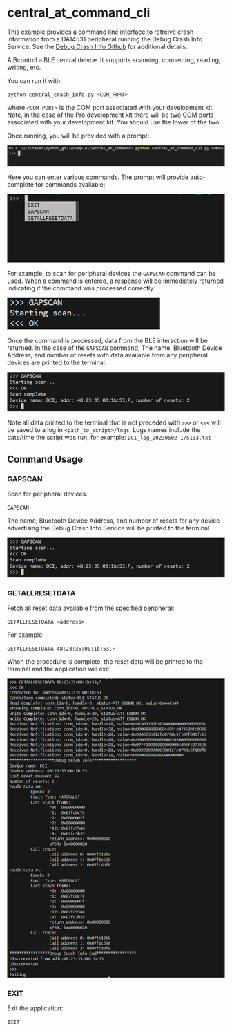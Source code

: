 # central_at_command_cli

This example provides a command line interface to retreive crash information from a DA14531 peripheral running the Debug Crash Info Service. See the 
[Debug Crash Info Github](https://github.com/Renesas-US-Connectivity/dlg_crash_info) for additional details. 

A Bcontrol a BLE central deivce. It supports scanning, connecting, reading, writing, etc.

You can run it with:

`python central_crash_info.py <COM_PORT>`

where `<COM_PORT>` is the COM port associated with your development kit. Note, in the case of the Pro development kit there will be two COM ports associated with your development kit. You should use the lower of the two.

Once running, you will be provided with a prompt:

![terminal](assets/terminal.png)

Here you can enter various commands. The prompt will provide auto-complete for commands available:

![terminal2](assets/terminal2.png)

For example, to scan for peripheral devices the `GAPSCAN` command can be used. When a command is entered, a response will be immediately returned indicating if the command was processed correctly:

![terminal3](assets/terminal3.png)

Once the command is processed, data from the BLE interaction will be returned. In the case of the `GAPSCAN` command, The name, Bluetooth Device Address, and number of resets with data available from any
peripheral devices are printed to the terminal:

![terminal4](assets/terminal4.png)

Note all data printed to the terminal that is not preceded with `>>>` or `<<<` will be saved to a log in `<path_to_script>/logs`.  Logs names include the date/time the script was run, for example: `DCI_log_20230502-175133.txt`

## Command Usage

### GAPSCAN

Scan for peripheral devices.

`GAPSCAN`

The name, Bluetooth Device Address, and number of resets for any device advertising the Debug Crash Info Service will be printed to the terminal

![terminal4](assets/terminal4.png)

### GETALLRESETDATA

Fetch all reset data available from the specified peripheral:

`GETALLRESETDATA <address>`

For example:

`GETALLRESETDATA 48:23:35:00:1b:53,P`

When the procedure is complete, the reset data will be printed to the terminal and the application will exit

![getallresetdata](assets/getallresetdata.png)

### EXIT

Exit the application:

`EXIT`